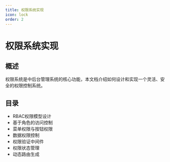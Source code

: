 ```yaml
---
title: 权限系统实现
icon: lock
order: 2
---
```


# 权限系统实现

## 概述
权限系统是中后台管理系统的核心功能，本文档介绍如何设计和实现一个灵活、安全的权限控制系统。

## 目录
- RBAC权限模型设计
- 基于角色的访问控制
- 菜单权限与按钮权限
- 数据权限控制
- 权限验证中间件
- 权限状态管理
- 动态路由生成
